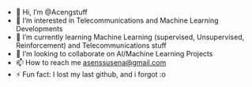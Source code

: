 - 👋 Hi, I’m @Acengstuff
- 👀 I’m interested in Telecommunications and Machine Learning Developments
- 🌱 I’m currently learning Machine Learning (supervised, Unsupervised, Reinforcement) and Telecommunications stuff
- 💞️ I’m looking to collaborate on AI/Machine Learning Projects
- 📫 How to reach me asenssusena@gmail.com
- ⚡ Fun fact: I lost my last github, and i forgot :o

<!---
Acengstuff/Acengstuff is a ✨ special ✨ repository because its `README.md` (this file) appears on your GitHub profile.
You can click the Preview link to take a look at your changes.
--->
